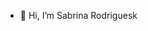 - 👋 Hi, I’m Sabrina Rodriguesk


<!---
sabrinarodriguesk/sabrinarodriguesk is a ✨ special ✨ repository because its `README.md` (this file) appears on your GitHub profile.
You can click the Preview link to take a look at your changes.
--->
